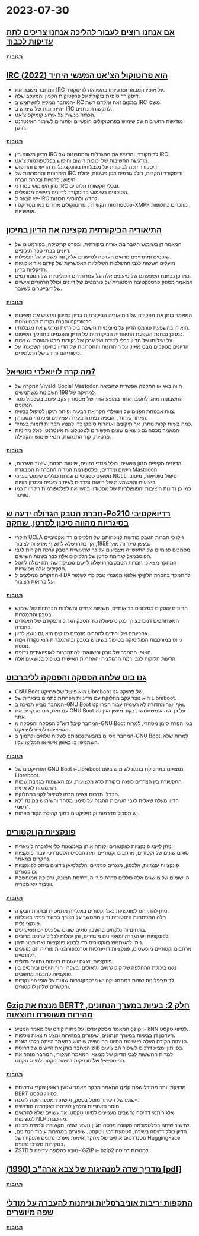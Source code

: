 # 2023-07-30

## [אם אנחנו רוצים לעבור להליכה אנחנו צריכים לתת עדיפות לכבוד](https://streets.mn/2023/07/19/if-we-want-a-shift-to-walking-we-need-to-prioritize-dignity/)

#### [תגובות](https://news.ycombinator.com/item?id=36920622)

## [IRC הוא פרוטוקול הצ'אט המעשי היחיד (2022)](https://koshka.love/babel/irc-forever.html)

- המחבר משבח את IRC על אופיו המבוזר ופרטיותו בהשוואה לדיסקורד.
- דיסקורד סופגת ביקורת על פרקטיקות הקניין והמעקב שלה.
- המחבר ממליץ להשתמש ב-IRC במקום זאת ומקדם רשת IRC משלו.
- היתרונות של שימוש ב- IRC לתקשורת נדונים.
- הכרזה נעשית על אירוע קומיקס צ'אט.
- מודגשת החשיבות של שימוש בפרוטוקולים חופשיים ופתוחים לשימור האינטרנט הישן.

#### [תגובות](https://news.ycombinator.com/item?id=36918655)

- הדיון משווה בין IRC לדיסקורד, ומדגיש את המגבלות והחסרונות של IRC.
- מודגשת החשיבות של יכולות רישום וחיפוש בפלטפורמות צ'אט.
- דיסקורד זוכה לביקורת על מגבלותיו בפונקציונליות הרישום והחיפוש.
- היתרונות והחסרונות של IRC ודיסקורד נחקרים, כולל גורמים כגון פשטות, יכולת חיפוש, פרטיות ובקרת חברה.
- נדון השימוש בסדרני IRC ובכלי תקשורת חלופיים.
- הסיכונים בשימוש בדיסקורד לדיונים רגישים מטופלים.
- יש הצעה ל-IRC לחדש ולהוסיף תכונות.
- פלטפורמות תקשורת ופרוטוקולים אחרים כמו מטריקס ו-XMPP מוזכרים כחלופות אפשריות.

## [התיאוריה הביקורתית מקצינה את הדיון בתיכון](https://www.slowboring.com/p/how-critical-theory-is-radicalizing)

- המאמר דן בשימוש הגובר בתיאוריה ביקורתית, ובפרט קריטיקה, בפורמטים של דיונים בבתי ספר תיכוניים.
- שופטים ומתדיינים מראים העדפה לטיעונים אלה, וזה משפיע על הפעילות.
- מועלים חששות לגבי ההשלכות השליליות האפשריות של קידום אידיאולוגיות רדיקליות בדיון.
- כמו כן נבחנת השפעתם של טיעונים אלה על עמדותיהם הפוליטיות של הסטודנטים.
- המאמר מספק פרספקטיבה היסטורית על פורמטים של דיונים וכולל הרהורים אישיים של דיבייטרים לשעבר.

#### [תגובות](https://news.ycombinator.com/item?id=36920566)

- המאמר בוחן את תפקידה של התיאוריה הביקורתית בדיון בתיכון ומדגיש את חשיבות הרטוריקה והבנת נקודות מבט שונות.
- הוא דן בהשפעת פורמט הדיון על מיומנויות חשיבה ביקורתית ומדגיש את מגבלותיו.
- כמו כן נבחנת השפעת התיאוריה הביקורתית על הדיון והפגמים בתהליך השיפוט.
- על יעילותו של הדיון ככלי למידה ועל ערכן של נקודות מבט מגוונות יש ויכוח.
- הדיונים מספקים מבט מאוזן על היתרונות והחסרונות של הדיון בתיכון והשפעתו על כישוריהם והידע של התלמידים.

## [מה קרה לויואלדי סושיאל?](https://thomasp.vivaldi.net/2023/07/28/what-happened-to-vivaldi-social/)

- המקרה של Vivaldi Social Mastodon חווה באג או התקפה אפשרית שהביאה למחיקה של 198 חשבונות משתמשים.
- החשבונות מוזגו לחשבון אחד במופע אחר של מסטודון עקב עיכוב בשכפול מסד הנתונים.
- צוות אבטחת הפנים של ויוואלדי חקר את הבעיה ופיתח תיקון לטיפול בבעיה.
- האתר שוחזר, והבעיה נפתרה בעזרת עמיתים ומפתחי מסטודון.
- כמה בעיות קלות נותרו, אך תיקונים ואזהרות סופקו כדי למנוע תקריות דומות בעתיד.
- המאמר מכסה גם נושאים שונים הקשורים לטכנולוגיות אינטרנט, כולל מדיניות פרטיות, קוד התנהגות, תנאי שימוש והקהילה.

#### [תגובות](https://news.ycombinator.com/item?id=36919659)

- הדיונים מקיפים מגוון נושאים, כולל מסדי נתונים, שיטות תכנות, עיצוב מערכות, רישום ומדדים, ופלטפורמת המדיה החברתית המבוזרת Mastodon.
- נושאים ספציפיים שנדונו כוללים שימוש בערכי NULL, טיפול בשגיאות, מיטוב ביצועים והמשמעות של רישום ומדדים לאיתור באגים ופתרון בעיות.
- כמו כן נדונות היציבות והפופולריות של מסטודון בהשוואה לפלטפורמות ריכוזיות כמו טוויטר.

## [חברת הטבק הגדולה ידעה ש-Po210 רדיואקטיבי בסיגריות מהווה סיכון לסרטן, שתקה](https://www.uclahealth.org/news/big-tobacco-knew-radioactive-particles-in-cigarettes)

- חוקרי UCLA גילו כי חברות הטבק מודעות לנוכחותם של חלקיקים רדיואקטיביים בעשן סיגריות מאז 1959, אך בחרו שלא לחשוף מידע זה לציבור.
- מסמכים פנימיים של התעשייה מצביעים על כך שתעשיית הטבק ערכה חקירות לגבי הפוטנציאל לגרימת סרטן של חלקיקים אלה כבר בשנות השישים.
- המחקר מצא כי חברות הטבק בחרו שלא ליישם טכניקה שהייתה יכולה לחסל חלקיקים אלה מסיגריות.
- החוקרים ממליצים ל-FDA להתמקד בהסרת חלקיקי אלפא ממוצרי טבק כדי לשמור על בריאות הציבור.

#### [תגובות](https://news.ycombinator.com/item?id=36925019)

- הדיונים עוסקים בסיכונים בריאותיים, חששות אתיים והשלכות חברתיות של שימוש בטבק והתמכרות.
- המשתתפים דנים בצורך לנקוט פעולה נגד הטבק הגדול ותפקידם של תאגידים בחברה.
- אחריותם של יחידים להחרים מוצרים מזיקים היא גם נושא לדיון.
- ניווט במורכבות הפוליטיקה בטיפול בשימוש בטבק ובהתמכרות הוא נקודת ויכוח נוספת.
- האופי הממכר של טבק והשוואתו להתמכרות לאופיואידים נדונים.
- הדעות חלוקות לגבי רמת הרגולציה והאחריות האישית בטיפול בנושאים אלה.

## [גנו בוט שלחה הפסקה והפסקה לליברבוט](https://libreboot.org/news/gnuboot.html#gnu-boot-cease-and-desist-email)

- GNU Boot הוא פיצול של פרויקט Libreboot של פרויקט גנו.
- הוא נוצר עקב מחלוקת עם מדיניות הפחתת כתמים בינארית של Libreboot.
- המחבר מביע תמיכה ב-GNU Boot ואף יוצר מהדורה לא רשמית עבור הפרויקט.
- עם זאת, הם מבקרים את GNU Boot על כך שהיא משתמשת בקוד מיושן ואין לה אתר.
- המחבר קיבל דוא"ל הפסקה והפסקה מ-GNU Boot בגין הפרת סימן מסחרי, למרות מאמציהם לסייע לפרויקט.
- המחבר מסיים בהבעת נכונותם לשלוח טלאים ולתמוך ב-GNU Boot, למרות שלא השתמשו בו באופן אישי או המליצו עליו.

#### [תגובות](https://news.ycombinator.com/item?id=36926852)

- הפרויקטים של GNU Boot ו-Libreboot נמצאים במחלוקת בנוגע לשימוש בשם Libreboot.
- התקשורת בין הצדדים ספגה ביקורת כלא מקצועית, עם האשמות בגניבת שמות והתנהגות לא אתית.
- הבדלי תרבות ושפה תרמו לטיפול לקוי במחלוקת.
- הדיון מעלה שאלות לגבי חשיבות ההגנה על סימני מסחר והשימוש במונח "לא רשמי".
- יש תסכול מדרמות וקונפליקטים בתוך קהילת הקוד הפתוח.

## [פונקציות הן וקטורים](https://thenumb.at/Functions-are-Vectors/)

- ניתן לייצג פונקציות כווקטורים ולנתח אותן באמצעות כלי אלגברה ליניארית.
- סוגים שונים של וקטורים, מרחבים וקטוריים, ואת הבסיס הסטנדרטי עבור פונקציות נחקרים במאמר.
- פונקציות עצמיות, אלכסון, מוצרים פנימיים והלפלסיאן נידונים ביחס לפונקציות כווקטורים.
- היישומים של מושגים אלה כוללים סדרת פורייה, דחיסת תמונה, גרפיקה ממוחשבת ועיבוד גיאומטריה.

#### [תגובות](https://news.ycombinator.com/item?id=36921446)

- ניתן להתייחס לפונקציות כאל וקטורים באנליזה מתמטית ובתורת הבקרה.
- חלה התפתחות היסטורית ודיון מתמשך על הצורך במוצר פנימי באנליזה פונקציונלית.
- בתחום זה נלקחים בחשבון סוגים שונים של מיפויים ומאפיינים.
- לפונקציות יש הגדרה ומאפיינים מוגדרים, והן יכולות לכלול ערכים מרובים.
- ניתן להשתמש בווקטורים כדי לבטא פונקציות ואת תכונותיהן.
- מרחבים וקטוריים מופשטים, פונקציות דו-ערכיות וטרנספורמציית פורייה הם מושגים רלוונטיים.
- פונקציות יש גם יישומים בניתוח נתונים גדולים.
- נגעו ביכולת ההחלפה של קילוגרמים וג'אולים, בעקרון חור היונים וביחסים בין פונקציות לתכנות מחשבים.
- לדיסציפלינות שונות במתמטיקה יש פרספקטיבות שונות על אופי הפונקציות והקשרים שלהן לווקטורים.

## [Gzip מנצח את BERT? חלק 2: בעיות במערך הנתונים, מהירות משופרת ותוצאות](https://kenschutte.com/gzip-knn-paper2/)

- המאמר מספק עדכון על ניתוח קודם של מאמר המציע gzip ו- kNN לסיווג טקסט.
- העדכון דן בבעיות במערך הנתונים, שיפורים במהירות ומציג תוצאות נוספות.
- הניתוח הקודם העלה כי שיטת הסיווג בה נעשה שימוש במאמר הייתה בלתי הוגנת.
- המחבר בוחן את היישום של דחיסת zlib בפייתון ומציע דרכים לשיפור הביצועים.
- למרות החששות לגבי הדיוק של ממצאי המאמר המקורי, המחבר מזהה את הפוטנציאל של טכניקות דחיסת טקסט לסיווג טקסט.

#### [תגובות](https://news.ycombinator.com/item?id=36921552)

- המאמר מבקר מאמר שטען באופן שקרי שדחיסת gzip מדויקת יותר ממודל שפת BERT לסיווג טקסט.
- יישומו של העיתון מוטל בספק, וגישתו המטעה זוכה להגנה.
- חוסר האחריות והלחץ לפרסם באקדמיה מודגשים.
- אלגוריתמי דחיסה נחשבים מעניינים לסיווג טקסט, אך עשויים שלא להתאים למשימות NLP מורכבות.
- שרשור שיחה בפלטפורמה מקוונת מכסה מגוון נושאי שפה, תקשורת ולמידת מכונה.
- הדיון כולל דחיסה בשירה, הטמעת דמיון טקסט, שיפורים במהירות עיבוד הנתונים, סטנדרטים אתיים של מחקר, אימות מערכי נתונים ותפקידו של HuggingFace בסקירות מערכי נתונים.
- ZSTD מוצע כחלופה עדיפה ל- GZIP ו- bzip2 למטרות דחיסה.

## [מדריך שדה למנהיגות של צבא ארה"ב (1990) [pdf]](https://armyoe.files.wordpress.com/2018/03/1990-fm-22-100.pdf)

#### [תגובות](https://news.ycombinator.com/item?id=36922517)

## [התקפות יריבות אוניברסליות וניתנות להעברה על מודלי שפה מיושרים](https://llm-attacks.org/zou2023universal.pdf)

#### [תגובות](https://news.ycombinator.com/item?id=36921808)
